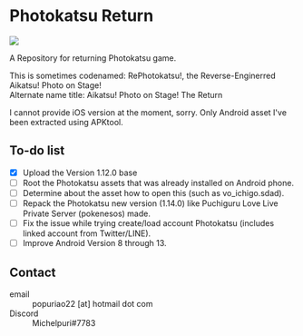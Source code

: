 # Photokatsu Return
![](https://repository-images.githubusercontent.com/514186071/c84309ce-ee93-4dd7-b92a-a70c6ef6b336)

A Repository for returning Photokatsu game.

This is sometimes codenamed: RePhotokatsu!, the Reverse-Enginerred Aikatsu! Photo on Stage!<br/>
Alternate name title: Aikatsu! Photo on Stage! The Return

I cannot provide iOS version at the moment, sorry. Only Android asset I've been extracted using APKtool.

## To-do list
- [x] Upload the Version 1.12.0 base
- [ ] Root the Photokatsu assets that was already installed on Android phone.
- [ ] Determine about the asset how to open this (such as vo_ichigo.sdad).
- [ ] Repack the Photokatsu new version (1.14.0) like Puchiguru Love Live Private Server (pokenesos) made.
- [ ] Fix the issue while trying create/load account Photokatsu (includes linked account from Twitter/LINE).
- [ ] Improve Android Version 8 through 13.

## Contact

<dl>
   <dt>
   email
   </dt>
   <dd>
   popuriao22 [at] hotmail dot com
   </dd>
   <dt>
   Discord
   </dt>
   <dd>
   Michelpuri#7783
   </dd>
</dl>
